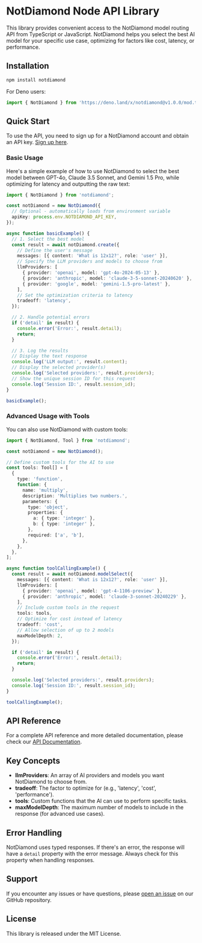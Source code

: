 # NotDiamond Node API Library

This library provides convenient access to the NotDiamond model routing API from TypeScript or JavaScript. NotDiamond helps you select the best AI model for your specific use case, optimizing for factors like cost, latency, or performance.

## Installation

```sh
npm install notdiamond
```

For Deno users:

```ts
import { NotDiamond } from 'https://deno.land/x/notdiamond@v1.0.0/mod.ts';
```

## Quick Start

To use the API, you need to sign up for a NotDiamond account and obtain an API key. [Sign up here](https://app.notdiamond.ai).

### Basic Usage

Here's a simple example of how to use NotDiamond to select the best model between GPT-4o, Claude 3.5 Sonnet, and Gemini 1.5 Pro, while optimizing for latency and outputting the raw text:

```typescript
import { NotDiamond } from 'notdiamond';

const notDiamond = new NotDiamond({
  // Optional - automatically loads from environment variable
  apiKey: process.env.NOTDIAMOND_API_KEY,
});

async function basicExample() {
  // 1. Select the best model
  const result = await notDiamond.create({
    // Define the user's message
    messages: [{ content: 'What is 12x12?', role: 'user' }],
    // Specify the LLM providers and models to choose from
    llmProviders: [
      { provider: 'openai', model: 'gpt-4o-2024-05-13' },
      { provider: 'anthropic', model: 'claude-3-5-sonnet-20240620' },
      { provider: 'google', model: 'gemini-1.5-pro-latest' },
    ],
    // Set the optimization criteria to latency
    tradeoff: 'latency',
  });

  // 2. Handle potential errors
  if ('detail' in result) {
    console.error('Error:', result.detail);
    return;
  }

  // 3. Log the results
  // Display the text response
  console.log('LLM output:', result.content);
  // Display the selected provider(s)
  console.log('Selected providers:', result.providers);
  // Show the unique session ID for this request
  console.log('Session ID:', result.session_id);
}

basicExample();
```

### Advanced Usage with Tools

You can also use NotDiamond with custom tools:

```typescript
import { NotDiamond, Tool } from 'notdiamond';

const notDiamond = new NotDiamond();

// Define custom tools for the AI to use
const tools: Tool[] = [
  {
    type: 'function',
    function: {
      name: 'multiply',
      description: 'Multiplies two numbers.',
      parameters: {
        type: 'object',
        properties: {
          a: { type: 'integer' },
          b: { type: 'integer' },
        },
        required: ['a', 'b'],
      },
    },
  },
];

async function toolCallingExample() {
  const result = await notDiamond.modelSelect({
    messages: [{ content: 'What is 12x12?', role: 'user' }],
    llmProviders: [
      { provider: 'openai', model: 'gpt-4-1106-preview' },
      { provider: 'anthropic', model: 'claude-3-sonnet-20240229' },
    ],
    // Include custom tools in the request
    tools: tools,
    // Optimize for cost instead of latency
    tradeoff: 'cost',
    // Allow selection of up to 2 models
    maxModelDepth: 2,
  });

  if ('detail' in result) {
    console.error('Error:', result.detail);
    return;
  }

  console.log('Selected providers:', result.providers);
  console.log('Session ID:', result.session_id);
}

toolCallingExample();
```

## API Reference

For a complete API reference and more detailed documentation, please check our [API Documentation](https://notdiamond.readme.io/docs/what-is-not-diamond#getting-started).

## Key Concepts

- **llmProviders**: An array of AI providers and models you want NotDiamond to choose from.
- **tradeoff**: The factor to optimize for (e.g., 'latency', 'cost', 'performance').
- **tools**: Custom functions that the AI can use to perform specific tasks.
- **maxModelDepth**: The maximum number of models to include in the response (for advanced use cases).

## Error Handling

NotDiamond uses typed responses. If there's an error, the response will have a `detail` property with the error message. Always check for this property when handling responses.

## Support

If you encounter any issues or have questions, please [open an issue](https://github.com/Not-Diamond/notdiamond-node) on our GitHub repository.

## License

This library is released under the MIT License.
